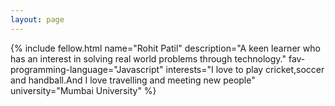 ```yaml
---
layout: page
---
```


{% include fellow.html
name="Rohit Patil"
description="A keen learner who has an interest in solving real world problems through technology."
fav-programming-language="Javascript"
interests="I love to play cricket,soccer and handball.And I love travelling and meeting new people"
university="Mumbai University"
%}
